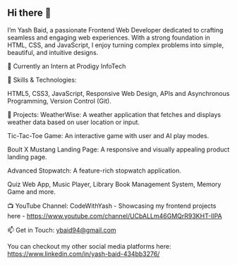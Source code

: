 ## Hi there 👋

I’m Yash Baid, a passionate Frontend Web Developer dedicated to crafting seamless and engaging web experiences. With a strong foundation in HTML, CSS, and JavaScript, I enjoy turning complex problems into simple, beautiful, and intuitive designs.

💼 Currently an Intern at Prodigy InfoTech

🔧 Skills & Technologies:

HTML5, CSS3, JavaScript,
Responsive Web Design,
APIs and Asynchronous Programming,
Version Control (Git).

🚀 Projects:
WeatherWise: A weather application that fetches and displays weather data based on user location or input.

Tic-Tac-Toe Game: An interactive game with user and AI play modes.

Boult X Mustang Landing Page: A responsive and visually appealing product landing page.

Advanced Stopwatch: A feature-rich stopwatch application.

Quiz Web App, Music Player, Library Book Management System, Memory Game and more.

📺 YouTube Channel: CodeWithYash - Showcasing my frontend projects here - https://www.youtube.com/channel/UCbALLm46GMQrR93KHT-IlPA

📫 Get in Touch: ybaid94@gmail.com

You can checkout my other social media platforms here: https://www.linkedin.com/in/yash-baid-434bb3276/
